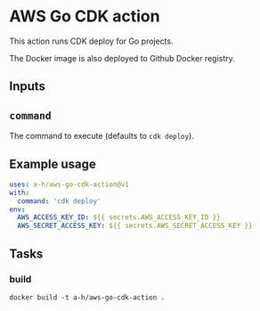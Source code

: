 # AWS Go CDK action

This action runs CDK deploy for Go projects.

The Docker image is also deployed to Github Docker registry.

## Inputs

## `command`

The command to execute (defaults to `cdk deploy`).

## Example usage

```yaml
uses: a-h/aws-go-cdk-action@v1
with:
  command: 'cdk deploy'
env:
  AWS_ACCESS_KEY_ID: ${{ secrets.AWS_ACCESS_KEY_ID }}
  AWS_SECRET_ACCESS_KEY: ${{ secrets.AWS_SECRET_ACCESS_KEY }}
```

## Tasks

### build

```
docker build -t a-h/aws-go-cdk-action .
```
